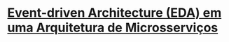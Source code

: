 # [Event-driven Architecture (EDA) em uma Arquitetura de Microsserviços](https://medium.com/@marcelomg21/event-driven-architecture-eda-em-uma-arquitetura-de-micro-servi%C3%A7os-1981614cdd45)

